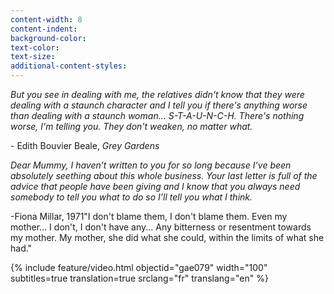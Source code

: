```yaml
---
content-width: 8
content-indent:
background-color:
text-color:
text-size:
additional-content-styles:
---
```


*But you see in dealing with me, the relatives didn't know that they were dealing with a staunch character and I tell you if there's anything worse than dealing with a staunch woman... S-T-A-U-N-C-H. There's nothing worse, I'm telling you. They don't weaken, no matter what.*  

\- Edith Bouvier Beale, *Grey Gardens*  


*Dear Mummy, I haven’t written to you for so long because I’ve been absolutely seething about this whole business.  Your last letter is full of the advice that people have been giving and I know that you always need somebody to tell you what to do so I’ll tell you what I think.*

\-Fiona Millar, 1971<span class="aside">"I don't blame them, I don't blame them. Even my mother... I don't, I don't have any... Any bitterness or resentment towards my mother. My mother, she did what she could, within the limits of what she had."</span>


{% include feature/video.html objectid="gae079" width="100" subtitles=true translation=true srclang="fr" translang="en" %}